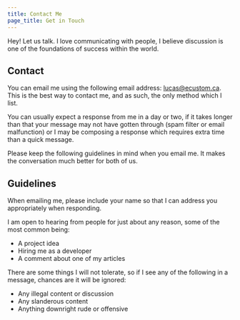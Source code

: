 ```yaml
---
title: Contact Me
page_title: Get in Touch
---
```


Hey! Let us talk. I love communicating with people, I believe discussion is one of the foundations of success within the world.

## Contact

You can email me using the following email address: <lucas@ecustom.ca>. This is the best way to contact me, and as such, the only method which I list.

You can usually expect a response from me in a day or two, if it takes longer than that your message may not have gotten through (spam filter or email malfunction) or I may be composing a response which requires extra time than a quick message.

Please keep the following guidelines in mind when you email me. It makes the conversation much better for both of us.

## Guidelines

When emailing me, please include your name so that I can address you appropriately when responding.

I am open to hearing from people for just about any reason, some of the most common being:

* A project idea
* Hiring me as a developer
* A comment about one of my articles

There are some things I will not tolerate, so if I see any of the following in a message, chances are it will be ignored:

* Any illegal content or discussion
* Any slanderous content
* Anything downright rude or offensive
